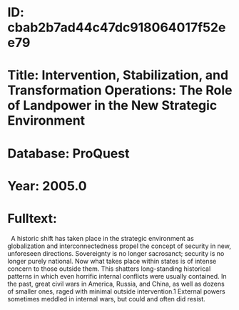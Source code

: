# ID: cbab2b7ad44c47dc918064017f52ee79
# Title: Intervention, Stabilization, and Transformation Operations: The Role of Landpower in the New Strategic Environment
# Database: ProQuest
# Year: 2005.0
# Fulltext:
  A historic shift has taken place in the strategic environment as globalization and interconnectedness propel the concept of security in new, unforeseen directions. Sovereignty is no longer sacrosanct; security is no longer purely national. Now what takes place within states is of intense concern to those outside them. This shatters long-standing historical patterns in which even horrific internal conflicts were usually contained. In the past, great civil wars in America, Russia, and China, as well as dozens of smaller ones, raged with minimal outside intervention.1 External powers sometimes meddled in internal wars, but could and often did resist.